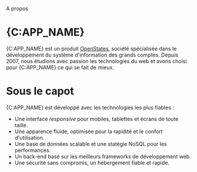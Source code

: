 A propos

# {C:APP_NAME}

{C:APP_NAME} est un produit [OpenStates](http://www.openstates.com|blank), société 
spécialisée dans le développement du système d'information des grands comptes. 
Depuis 2007, nous étudions avec passion les technologies du web et avons 
choisi pour {C:APP_NAME} ce qui se fait de mieux.

# Sous le capot

{C:APP_NAME} est développé avec les technologies les plus fiables :

*   Une interface _responsive_ pour mobiles, tablettes et écrans de toute taille.
*   Une apparence fluide, optimisée pour la rapidité et le confort d'utilisation.
*   Une base de données scalable et une statégie NoSQL pour les performances.
*   Un back-end basé sur les meilleurs frameworks de développement web.
*   Une sécurité sans compromis, un hébergement fiable et rapide.

<!-- 
{C:APP_NAME} propose également un service Full-REST permettant une intégration 
avec vos propres outils. Cette fonctionnalité est disponible uniquement sur 
contrat.
-->